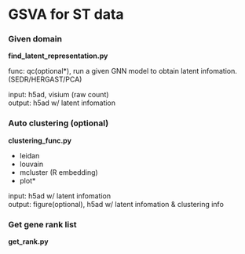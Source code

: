 # GSVA for ST data
### Given domain
**find_latent_representation.py**

func: qc(optional*), run a given GNN model to obtain latent infomation. (SEDR/HERGAST/PCA)

input: h5ad, visium (raw count)  
output: h5ad w/ latent infomation

### Auto clustering (optional)
**clustering_func.py**

- leidan
- louvain  
- mcluster (R embedding)  
- plot*  

input: h5ad w/ latent infomation  
output: figure(optional), h5ad w/ latent infomation & clustering info

### Get gene rank list
**get_rank.py**
